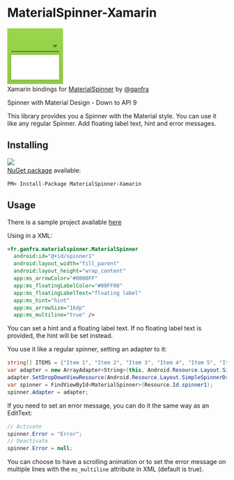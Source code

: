 # MaterialSpinner-Xamarin
![](https://raw.githubusercontent.com/akamud/MaterialSpinner-Xamarin/master/art/Icon.png)  
Xamarin bindings for [MaterialSpinner](https://github.com/ganfra/MaterialSpinner) by [@ganfra](https://github.com/ganfra)

Spinner with Material Design - Down to API 9

This library provides you a Spinner with the Material style. You can use it like any regular Spinner. Add floating label text, hint and error messages.

## Installing
![](https://img.shields.io/nuget/v/MaterialSpinner-Xamarin.svg?style=flat)  
[NuGet package](https://www.nuget.org/packages/MaterialSpinner-Xamarin/) available:
```
PM> Install-Package MaterialSpinner-Xamarin
```

## Usage

There is a sample project available [here](https://github.com/akamud/MaterialSpinner-Xamarin/tree/master/sample)

Using in a XML:

```XML
<fr.ganfra.materialspinner.MaterialSpinner
  android:id="@+id/spinner1"
  android:layout_width="fill_parent"
  android:layout_height="wrap_content"
  app:ms_arrowColor="#0000FF"
  app:ms_floatingLabelColor="#00FF00"
  app:ms_floatingLabelText="floating label"
  app:ms_hint="hint"
  app:ms_arrowSize="16dp"
  app:ms_multiline="true" />
```

You can set a hint and a floating label text. If no floating label text is provided, the hint will be set instead.

You use it like a regular spinner, setting an adapter to it:

```C#
string[] ITEMS = {"Item 1", "Item 2", "Item 3", "Item 4", "Item 5", "Item 6"};
var adapter = new ArrayAdapter<String>(this, Android.Resource.Layout.SimpleSpinnerItem, ITEMS);
adapter.SetDropDownViewResource(Android.Resource.Layout.SimpleSpinnerDropDownItem);
var spinner = FindViewById<MaterialSpinner>(Resource.Id.spinner1);
spinner.Adapter = adapter;
```

If you need to set an error message, you can do it the same way as an EditText:

```C#
// Activate
spinner.Error = "Error";
// Deactivate
spinner.Error = null;
```

You can choose to have a scrolling animation or to set the error message on multiple lines with the `ms_multiline` attribute in XML (default is true).
